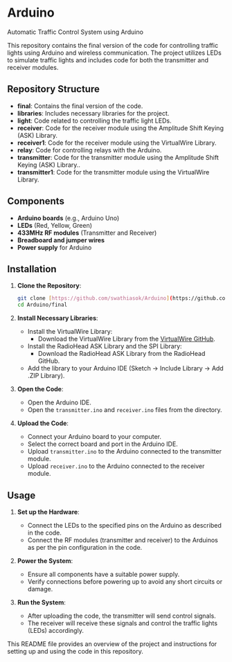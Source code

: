 # Arduino
Automatic Traffic Control System using Arduino

This repository contains the final version of the code for controlling traffic lights using Arduino and wireless communication. The project utilizes LEDs to simulate traffic lights and includes code for both the transmitter and receiver modules.

## Repository Structure

- **final**: Contains the final version of the code.
- **libraries**: Includes necessary libraries for the project.
- **light**: Code related to controlling the traffic light LEDs.
- **receiver**: Code for the receiver module using the Amplitude Shift Keying (ASK) Library.
- **receiver1**: Code for the receiver module using the VirtualWire Library.
- **relay**: Code for controlling relays with the Arduino.
- **transmitter**: Code for the transmitter module using the Amplitude Shift Keying (ASK) Library..
- **transmitter1**: Code for the transmitter module using the VirtualWire Library.

## Components

- **Arduino boards** (e.g., Arduino Uno)
- **LEDs** (Red, Yellow, Green)
- **433MHz RF modules** (Transmitter and Receiver)
- **Breadboard and jumper wires**
- **Power supply** for Arduino

## Installation

1. **Clone the Repository**:
   ```bash
   git clone [https://github.com/swathiasok/Arduino](https://github.com/swathiasok/Arduino)
   cd Arduino/final
   ```

2. **Install Necessary Libraries**:
   - Install the VirtualWire Library:
     - Download the VirtualWire Library from the [VirtualWire GitHub](https://github.com/PaulStoffregen/VirtualWire).
   - Install the RadioHead ASK Library and the SPI Library:
     - Download the RadioHead ASK Library from the RadioHead GitHub.
   - Add the library to your Arduino IDE (Sketch -> Include Library -> Add .ZIP Library).

3. **Open the Code**:
   - Open the Arduino IDE.
   - Open the `transmitter.ino` and `receiver.ino` files from the directory.

4. **Upload the Code**:
   - Connect your Arduino board to your computer.
   - Select the correct board and port in the Arduino IDE.
   - Upload `transmitter.ino` to the Arduino connected to the transmitter module.
   - Upload `receiver.ino` to the Arduino connected to the receiver module.

## Usage

1. **Set up the Hardware**:
   - Connect the LEDs to the specified pins on the Arduino as described in the code.
   - Connect the RF modules (transmitter and receiver) to the Arduinos as per the pin configuration in the code.

2. **Power the System**:
   - Ensure all components have a suitable power supply.
   - Verify connections before powering up to avoid any short circuits or damage.

3. **Run the System**:
   - After uploading the code, the transmitter will send control signals.
   - The receiver will receive these signals and control the traffic lights (LEDs) accordingly.

This README file provides an overview of the project and instructions for setting up and using the code in this repository.
